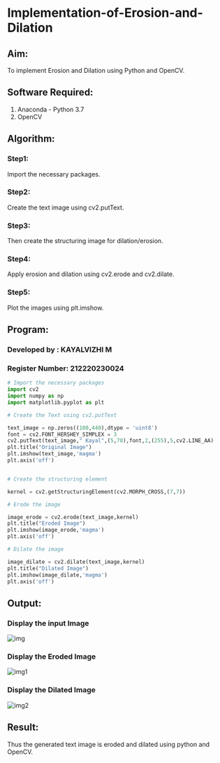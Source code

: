 # Implementation-of-Erosion-and-Dilation
## Aim:
To implement Erosion and Dilation using Python and OpenCV.
## Software Required:
1. Anaconda - Python 3.7
2. OpenCV
## Algorithm:
### Step1:

Import the necessary packages.

### Step2:

Create the text image using cv2.putText.

### Step3:

Then create the structuring image for dilation/erosion.

### Step4:

Apply erosion and dilation using cv2.erode and cv2.dilate.

### Step5:

Plot the images using plt.imshow.
 
## Program:

### Developed by : KAYALVIZHI M
### Register Number: 212220230024

``` Python
# Import the necessary packages
import cv2
import numpy as np
import matplotlib.pyplot as plt

# Create the Text using cv2.putText

text_image = np.zeros((100,440),dtype = 'uint8')
font = cv2.FONT_HERSHEY_SIMPLEX = 3
cv2.putText(text_image," Kayal",(5,70),font,2,(255),5,cv2.LINE_AA)
plt.title("Original Image")
plt.imshow(text_image,'magma')
plt.axis('off')


# Create the structuring element

kernel = cv2.getStructuringElement(cv2.MORPH_CROSS,(7,7))

# Erode the image

image_erode = cv2.erode(text_image,kernel)
plt.title("Eroded Image")
plt.imshow(image_erode,'magma')
plt.axis('off')

# Dilate the image

image_dilate = cv2.dilate(text_image,kernel)
plt.title("Dilated Image")
plt.imshow(image_dilate,'magma')
plt.axis('off')

```
## Output:

### Display the input Image

![img](https://user-images.githubusercontent.com/75413726/170735221-111442a3-2af2-4f24-86c9-49770e35397e.jpg)

### Display the Eroded Image

![img1](https://user-images.githubusercontent.com/75413726/170735344-d825d83a-b379-4f32-8196-5fc63b49a20e.jpg)

### Display the Dilated Image

![img2](https://user-images.githubusercontent.com/75413726/170735470-830d0168-5c88-4910-a0a4-89c988465a3c.jpg)

## Result:
Thus the generated text image is eroded and dilated using python and OpenCV.
